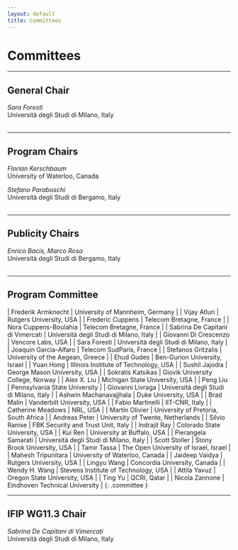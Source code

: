 ```yaml
---
layout: default
title: Committees
---
```


# Committees

--------------------------------------------------------------------------------

## General Chair
*Sara Foresti*  
Università degli Studi di Milano, Italy<br><br>

--------------------------------------------------------------------------------

## Program Chairs
*Florian Kerschbaum*  
University of Waterloo, Canada

*Stefano Paraboschi*  
Università degli Studi di Bergamo, Italy<br><br>

--------------------------------------------------------------------------------

## Publicity Chairs

*Enrico Bacis, Marco Rosa*  
Università degli Studi di Bergamo, Italy<br><br>

--------------------------------------------------------------------------------

## Program Committee

| Frederik Armknecht               | University of Mannheim, Germany          |
| Vijay Atluri                     | Rutgers University, USA                  |
| Frederic Cuppens                 | Telecom Bretagne, France                 |
| Nora Cuppens-Boulahia            | Telecom Bretagne, France                 |
| Sabrina De Capitani di Vimercati | Università degli Studi di Milano, Italy  |
| Giovanni Di Crescenzo            | Vencore Labs, USA                        |
| Sara Foresti                     | Università degli Studi di Milano, Italy  |
| Joaquin Garcia-Alfaro            | Telecom SudParis, France                 |
| Stefanos Gritzalis               | University of the Aegean, Greece         |
| Ehud Gudes                       | Ben-Gurion University, Israel            |
| Yuan Hong                        | Illinois Institute of Technology, USA    |
| Sushil Jajodia                   | George Mason University, USA             |
| Sokratis Katsikas                | Giovik University College, Norway        |
| Alex X. Liu                      | Michigan State University, USA           |
| Peng Liu                         | Pennsylvania State University            |
| Giovanni Livraga                 | Università degli Studi di Milano, Italy  |
| Ashwin Machanavajjhala           | Duke University, USA                     |
| Brad Malin                       | Vanderbilt University, USA               |
| Fabio Martinelli                 | IIT-CNR, Italy                           |
| Catherine Meadows                | NRL, USA                                 |
| Martin Olivier                   | University of Pretoria, South Africa     |
| Andreas Peter                    | University of Twente, Netherlands        |
| Silvio Ranise                    | FBK Security and Trust Unit, Italy       |
| Indrajit Ray                     | Colorado State University, USA           |
| Kui Ren                          | University at Buffalo, USA               |
| Pierangela Samarati              | Università degli Studi di Milano, Italy  |
| Scott Stoller                    | Stony Brook University, USA              |
| Tamir Tassa                      | The Open University of Israel, Israel    |
| Mahesh Tripunitara               | University of Waterloo, Canada           |
| Jaideep Vaidya                   | Rutgers University, USA                  |
| Lingyu Wang                      | Concordia University, Canada             |
| Wendy H. Wang                    | Stevens Institute of Technology, USA     |
| Attila Yavuz                     | Oregon State University, USA             |
| Ting Yu                          | QCRI, Qatar                              |
| Nicola Zannone                   | Eindhoven Technical University           |
{: .committee }

--------------------------------------------------------------------------------

## IFIP WG11.3 Chair
*Sabrina De Capitani di Vimercati*  
Università degli Studi di Milano, Italy<br><br>
